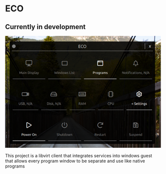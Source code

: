# ECO

## Currently in development

![ScreenShot](https://raw.githubusercontent.com/Neo-Repo/ECO/master/demo.png)

This project is a libvirt client that integrates services into windows guest that allows every program window to be separate and use like native programs